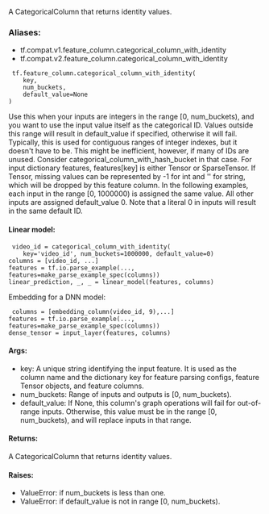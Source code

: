 A CategoricalColumn that returns identity values.
### Aliases:
- tf.compat.v1.feature_column.categorical_column_with_identity
- tf.compat.v2.feature_column.categorical_column_with_identity

```
 tf.feature_column.categorical_column_with_identity(
    key,
    num_buckets,
    default_value=None
)
```
Use this when your inputs are integers in the range [0, num_buckets), and you want to use the input value itself as the categorical ID. Values outside this range will result in default_value if specified, otherwise it will fail.
Typically, this is used for contiguous ranges of integer indexes, but it doesn't have to be. This might be inefficient, however, if many of IDs are unused. Consider categorical_column_with_hash_bucket in that case.
For input dictionary features, features[key] is either Tensor or SparseTensor. If Tensor, missing values can be represented by -1 for int and '' for string, which will be dropped by this feature column.
In the following examples, each input in the range [0, 1000000) is assigned the same value. All other inputs are assigned default_value 0. Note that a literal 0 in inputs will result in the same default ID.
#### Linear model:

```
 video_id = categorical_column_with_identity(
    key='video_id', num_buckets=1000000, default_value=0)
columns = [video_id, ...]
features = tf.io.parse_example(..., features=make_parse_example_spec(columns))
linear_prediction, _, _ = linear_model(features, columns)
```
Embedding for a DNN model:

```
 columns = [embedding_column(video_id, 9),...]
features = tf.io.parse_example(..., features=make_parse_example_spec(columns))
dense_tensor = input_layer(features, columns)
```
#### Args:
- key: A unique string identifying the input feature. It is used as the column name and the dictionary key for feature parsing configs, feature Tensor objects, and feature columns.
- num_buckets: Range of inputs and outputs is [0, num_buckets).
- default_value: If None, this column's graph operations will fail for out-of-range inputs. Otherwise, this value must be in the range [0, num_buckets), and will replace inputs in that range.
#### Returns:
A CategoricalColumn that returns identity values.
#### Raises:
- ValueError: if num_buckets is less than one.
- ValueError: if default_value is not in range [0, num_buckets).
